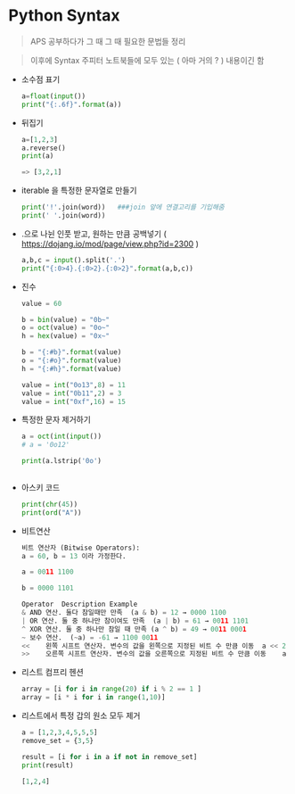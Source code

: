 # Python Syntax

> APS 공부하다가 그 때 그 때 필요한 문법들 정리

> 이후에 Syntax 주피터 노트북들에 모두 있는 ( 아마 거의 ? ) 내용이긴 함



- 소수점 표기

  ```python
  a=float(input())
  print("{:.6f}".format(a))
  ```

- 뒤집기

  ```python
  a=[1,2,3]
  a.reverse()
  print(a)
  
  => [3,2,1]
  ```

- iterable 을 특정한 문자열로 만들기

  ```python
  print('!'.join(word))   ###join 앞에 연결고리를 기입해줌
  print(' '.join(word))
  ```

- .으로 나뉜 인풋 받고, 원하는 만큼 공백넣기 ( https://dojang.io/mod/page/view.php?id=2300 )

  ```python
  a,b,c = input().split('.')
  print("{:0>4}.{:0>2}.{:0>2}".format(a,b,c))
  ```

- 진수

  ```python
  value = 60
  
  b = bin(value) = "0b~"
  o = oct(value) = "0o~"
  h = hex(value) = "0x~"
  
  b = "{:#b}".format(value)
  o = "{:#o}".format(value)
  h = "{:#h}".format(value)
  
  value = int("0o13",8) = 11
  value = int("0b11",2) = 3
  value = int("0xf",16) = 15
  ```

- 특정한 문자 제거하기

  ```python
  a = oct(int(input())
  # a = '0o12'
  
  print(a.lstrip('0o')
       
  ```

- 아스키 코드

  ```python
  print(chr(45))
  print(ord("A"))
  ```

- 비트연산

  ```python
  비트 연산자 (Bitwise Operators):
  a = 60, b = 13 이라 가정한다.
  
  a = 0011 1100
  
  b = 0000 1101
  
  Operator	Description	Example
  &	AND 연산. 둘다 참일때만 만족	(a & b) = 12 → 0000 1100
  |	OR 연산. 둘 중 하나만 참이여도 만족	(a | b) = 61 → 0011 1101
  ^	XOR 연산. 둘 중 하나만 참일 때 만족	(a ^ b) = 49 → 0011 0001
  ~	보수 연산.	(~a) = -61 → 1100 0011
  <<	왼쪽 시프트 연산자. 변수의 값을 왼쪽으로 지정된 비트 수 만큼 이동	a << 2 = 240 → 1111 0000
  >>	오른쪽 시프트 연산자. 변수의 값을 오른쪽으로 지정된 비트 수 만큼 이동	a >> 2 = 15 → 0000 1111
  ```

- 리스트 컴프리 헨션

  ```python
  array = [i for i in range(20) if i % 2 == 1 ]
  array = [i * i for i in range(1,10)]
  ```

- 리스트에서 특정 갑의 원소 모두 제거

  ```python
  a = [1,2,3,4,5,5,5]
  remove_set = {3,5}
  
  result = [i for i in a if not in remove_set]
  print(result)
  
  [1,2,4]
  ```

